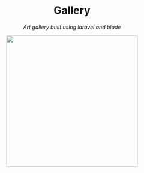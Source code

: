 # 

<div>
    <h1 align="center"> Gallery</h1>
</div>

<p align="center"><em>Art gallery built using laravel and blade </em></p>

<div align="center">
    <a href="https://laravel.com/"><img src="https://i.ibb.co/X543zL7/images-removebg-preview.png" width="350"></a>
</div>


<div>
    <br>
    <br>
    <br>
    <br>
</div>
